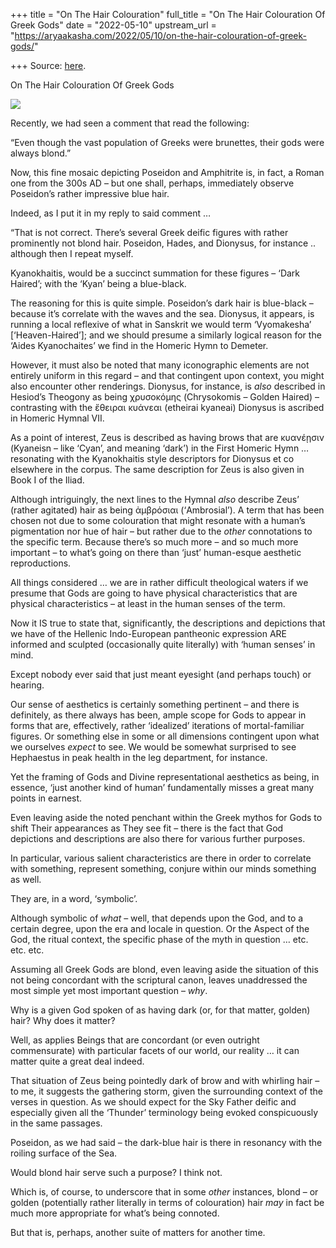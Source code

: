 +++
title = "On The Hair Colouration"
full_title = "On The Hair Colouration Of Greek Gods"
date = "2022-05-10"
upstream_url = "https://aryaakasha.com/2022/05/10/on-the-hair-colouration-of-greek-gods/"

+++
Source: [here](https://aryaakasha.com/2022/05/10/on-the-hair-colouration-of-greek-gods/).

On The Hair Colouration Of Greek Gods

![](https://aryaakasha.files.wordpress.com/2022/05/poseidon-hair.png?w=506)

Recently, we had seen a comment that read the following:

“Even though the vast population of Greeks were brunettes, their gods were always blond.”

Now, this fine mosaic depicting Poseidon and Amphitrite is, in fact, a Roman one from the 300s AD – but one shall, perhaps, immediately observe Poseidon’s rather impressive blue hair.

Indeed, as I put it in my reply to said comment …

“That is not correct. There’s several Greek deific figures with rather prominently not blond hair. Poseidon, Hades, and Dionysus, for instance .. although then I repeat myself.

Kyanokhaitis, would be a succinct summation for these figures – ‘Dark Haired’; with the ‘Kyan’ being a blue-black.

The reasoning for this is quite simple. Poseidon’s dark hair is blue-black – because it’s correlate with the waves and the sea. Dionysus, it appears, is running a local reflexive of what in Sanskrit we would term ‘Vyomakesha’ \[‘Heaven-Haired’\]; and we should presume a similarly logical reason for the ‘Aides Kyanochaites’ we find in the Homeric Hymn to Demeter.

However, it must also be noted that many iconographic elements are not entirely uniform in this regard – and that contingent upon context, you might also encounter other renderings. Dionysus, for instance, is *also* described in Hesiod’s Theogony as being χρυσοκόμης (Chrysokomis – Golden Haired) – contrasting with the ἔθειραι κυάνεαι (etheirai kyaneai) Dionysus is ascribed in Homeric Hymnal VII.

As a point of interest, Zeus is described as having brows that are κυανέῃσιν (Kyaneisn – like ‘Cyan’, and meaning ‘dark’) in the First Homeric Hymn … resonating with the Kyanokhaitis style descriptors for Dionysus et co elsewhere in the corpus. The same description for Zeus is also given in Book I of the Iliad.

Although intriguingly, the next lines to the Hymnal *also* describe Zeus’ (rather agitated) hair as being ἀμβρόσιαι (‘Ambrosial’). A term that has been chosen not due to some colouration that might resonate with a human’s pigmentation nor hue of hair – but rather due to the *other* connotations to the specific term. Because there’s so much more – and so much more important – to what’s going on there than ‘just’ human-esque aesthetic reproductions.

All things considered … we are in rather difficult theological waters if we presume that Gods are going to have physical characteristics that are physical characteristics – at least in the human senses of the term.

Now it IS true to state that, significantly, the descriptions and depictions that we have of the Hellenic Indo-European pantheonic expression ARE informed and sculpted (occasionally quite literally) with ‘human senses’ in mind.

Except nobody ever said that just meant eyesight (and perhaps touch) or hearing.

Our sense of aesthetics is certainly something pertinent – and there is definitely, as there always has been, ample scope for Gods to appear in forms that are, effectively, rather ‘idealized’ iterations of mortal-familiar figures. Or something else in some or all dimensions contingent upon what we ourselves *expect* to see. We would be somewhat surprised to see Hephaestus in peak health in the leg department, for instance.

Yet the framing of Gods and Divine representational aesthetics as being, in essence, ‘just another kind of human’ fundamentally misses a great many points in earnest.

Even leaving aside the noted penchant within the Greek mythos for Gods to shift Their appearances as They see fit – there is the fact that God depictions and descriptions are also there for various further purposes.

In particular, various salient characteristics are there in order to correlate with something, represent something, conjure within our minds something as well.

They are, in a word, ‘symbolic’.

Although symbolic of *what* – well, that depends upon the God, and to a certain degree, upon the era and locale in question. Or the Aspect of the God, the ritual context, the specific phase of the myth in question … etc. etc. etc.

Assuming all Greek Gods are blond, even leaving aside the situation of this not being concordant with the scriptural canon, leaves unaddressed the most simple yet most important question – *why*.

Why is a given God spoken of as having dark (or, for that matter, golden) hair? Why does it matter?

Well, as applies Beings that are concordant (or even outright commensurate) with particular facets of our world, our reality … it can matter quite a great deal indeed.

That situation of Zeus being pointedly dark of brow and with whirling hair – to me, it suggests the gathering storm, given the surrounding context of the verses in question. As we should expect for the Sky Father deific and especially given all the ‘Thunder’ terminology being evoked conspicuously in the same passages.

Poseidon, as we had said – the dark-blue hair is there in resonancy with the roiling surface of the Sea.

Would blond hair serve such a purpose? I think not.

Which is, of course, to underscore that in some *other* instances, blond – or golden (potentially rather literally in terms of colouration) hair *may* in fact be much more appropriate for what’s being connoted.

But that is, perhaps, another suite of matters for another time.
